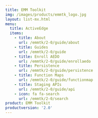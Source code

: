 ```yaml
---
title: EMM Toolkit
img: /images/products/emmtk_logo.jpg
layout: list-mx.html
menu:
  title: ActiveEdge
  items:
    - title: About
      url: /emmtk/2-0/guide/about
    - title: Guides
      url: /emmtk/2-0/guide
    - title: Enroll AEDO
      url: /emmtk/2-0/guide/enrollaedo
    - title: Persistence
      url: /emmtk/2-0/guide/persistence
    - title: Function Maps
      url: /emmtk/2-0/guide/functionmap
    - title: Staging APIs
      url: /emmtk/2-0/guide/api
    - icon: fa fa-search
      url: /emmtk/2-0/search
product: EMM Toolkit
productversion: '2.0'
---
```

